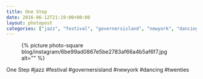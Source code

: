 ```yaml
---
title: One Step
date: 2016-06-12T21:19:00+00:00
layout: photopost
categories: ["jazz", "festival", "governersisland", "newyork", "dancing", "twenties", "photos", "instagram"]
---
```


<figure class="photo photo--square">
  {% picture photo-square blog/instagram/6be99ad0867e5be2783af66a4b5af6f7.jpg alt="" %}
</figure>

One Step
#jazz #festival #governersisland #newyork #dancing #twenties
